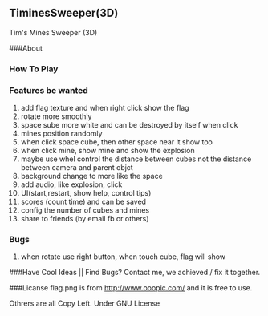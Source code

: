 ## TiminesSweeper(3D)
Tim's Mines Sweeper (3D)

###About


### How To Play

### Features be wanted
1. add flag texture and when right click show the flag
1. rotate more smoothly
2. space sube more white and can be destroyed by itself when click
2. mines position randomly
2. when click space cube, then other space near it show too
4. when click mine, show mine and show the explosion
5. maybe use whel control the distance between cubes not the distance between camera and parent objct
6. background change to more like the space
7. add audio, like explosion, click
8. UI(start,restart, show help, control tips)
9. scores (count time) and can be saved
10. config the number of cubes and mines
11. share to friends (by email fb or others)


### Bugs
1. when rotate use right button, when touch cube, flag will show



###Have Cool Ideas || Find Bugs?
Contact me, we achieved / fix it together.

###Licanse
flag.png is from http://www.ooopic.com/ and it is free to use.


Othrers are all Copy Left.
Under GNU License